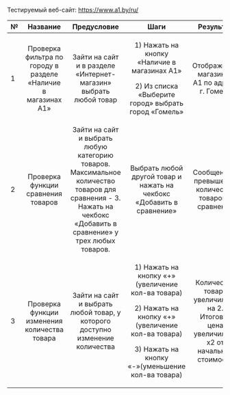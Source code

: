﻿Тестируемый веб-сайт: <https://www.a1.by/ru/>

|№|Название|Предусловие|Шаги|Результат|Скрин|
| :- | :-: | :-: | :-: | :-: | :-: |
|1|Проверка фильтра по городу в разделе «Наличие в магазинах A1»|Зайти на сайт и в разделе «Интернет-магазин» выбрать любой товар|<p>1) Нажать на кнопку «Наличие в магазинах А1»</p><p>2) Из списка «Выберите город» выбрать город «Гомель»</p>|Отображение магазинов A1 по адресу г. Гомель|![](Aspose.Words.3cdd6a05-5805-4fed-9fc1-48610208f53c.001.png)|
|2|Проверка функции сравнения товаров|Зайти на сайт и выбрать любую категорию товаров. Максимальное количество товаров для сравнения - 3. Нажать на чекбокс «Добавить в сравнение» у трех любых товаров.|Выбрать любой другой товар и нажать на чекбокс «Добавить в сравнение»|Сообщение о превышении количества товаров в сравнении|![](Aspose.Words.3cdd6a05-5805-4fed-9fc1-48610208f53c.002.png)|
|3|Проверка функции изменения количества товара|Зайти на сайт и выбрать любой товар, у которого доступно изменение количества|<p>1) Нажать на кнопку «+» (увеличение кол-ва товара)</p><p>2) Нажать на кнопку «+» (увеличение кол-ва товара)</p><p>3) Нажать на кнопку «-»(уменьшение кол-ва товара)</p>|Количество товара увеличилось на 2. Итоговая цена увеличилась x2 от начальной стоимости|![](Aspose.Words.3cdd6a05-5805-4fed-9fc1-48610208f53c.003.png)|

